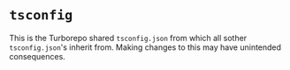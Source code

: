 # `tsconfig`

This is the Turborepo shared `tsconfig.json` from which all sother `tsconfig.json`'s inherit from. Making changes to this may have unintended consequences.
